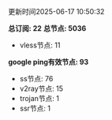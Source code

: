 更新时间2025-06-17 10:50:32

**总订阅: 22**
**总节点: 5036**
- vless节点: 11

**google ping有效节点: 93**
- ss节点: 76
- v2ray节点: 15
- trojan节点: 1
- ssr节点: 1
